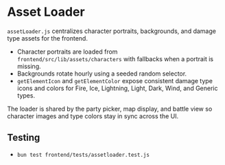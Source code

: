 # Asset Loader

`assetLoader.js` centralizes character portraits, backgrounds, and damage type assets for the frontend.

- Character portraits are loaded from `frontend/src/lib/assets/characters` with fallbacks when a portrait is missing.
- Backgrounds rotate hourly using a seeded random selector.
- `getElementIcon` and `getElementColor` expose consistent damage type icons and colors for Fire, Ice, Lightning, Light, Dark, Wind, and Generic types.

The loader is shared by the party picker, map display, and battle view so character images and type colors stay in sync across the UI.

## Testing
- `bun test frontend/tests/assetloader.test.js`
